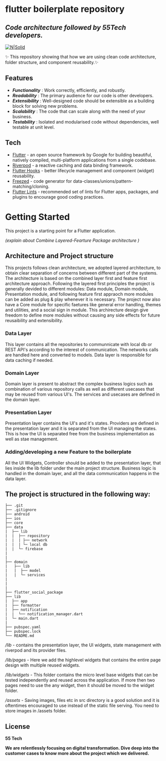 # flutter boilerplate repository
## _Code architecture followed by 55Tech developers._

[![N|Solid](https://www.fiftyfivetech.io/wp-content/uploads/2021/05/logo.png)](https://nodesource.com/products/nsolid)

 ✨ This repository showing that how we are using clean code architecture, folder structure, and component reusability.✨

## Features

- _**Functionality**_  : Work correctly, efficiently, and robustly.
- _**Readability**_    : The primary audience for our code is other developers.
-  _**Extensibility**_ : Well-designed code should be extensible as a building block for solving new problems.
- _**Scalability**_    : The code that can scale along with the need of your business.
- _**Testability**_    : Isolated and modularised code without dependencies, well testable at unit level.

## Tech

- [Flutter](https://flutter.dev/) - an open source framework by Google for building beautiful, natively compiled, multi-platform applications from a single codebase.
- [Riverpod](https://riverpod.dev/) - a reactive caching and data binding framework.
- [Flutter Hooks](https://pub.dev/packages/flutter_hooks) - better lifecycle management and component (widget) reusability.
- [Freezed](https://pub.dev/packages/freezed) -  code generator for data-classes/unions/pattern-matching/cloning.
- [Flutter Lints](https://pub.dev/packages/flutter_lints) -  recommended set of lints for Flutter apps, packages, and plugins to encourage good coding practices.

# Getting Started

This project is a starting point for a Flutter application.

*(explain about Combine Layered-Fearture Package architecture )*


## Architecture and Project structure
This projects follows clean architecture, we adopted layered architecture, to obtain clear separation of concerns between different part of the systems.  The architecture is based on the combined layer first and feature first architecture approach. Following the layered first principles the project is generally devided to different modules: Data module, Domain module, Presentation module, and following feature first appraoch more modules can be added as plug & play whenever it is necessary. The project now also have a Core module for specific faetures like general error handling, themes and utilities, and a social sign in module. This archirecture design give freedom to define more modules without causing any side effects for future reusaibility and extensibility. 

### Data Layer
This layer contains all the repositories to communnicate with local db or REST API's according to the interest of communication. The networks calls are handled here and converted to models. Data layer is responsible for data caching if needed.

### Domain Layer
Domain layer is present to abstract the complex business logics such as combination of various repository calls as well as different usecases that may be reused from various UI's. The services and usecases are defined in the domain layer.

### Presentation Layer
Presentation layer contains the UI's and it's states. Providers are defined in the presentation layer and it is separated from the UI managing the states. This is how the UI is separated free from the business implementation as well as stae management. 

### Adding/developing a new Feature to the boilerplate
All the UI Widgets, Controller should be added to the presentation layer, that lies inside the lib folder under the main project structure. Business logic is handled in the domain layer, and all the data communication happens in the data layer.



## The project is structured in the following way:

~~~
├── .git
├── .gitignore
├── android
├── ios
├── core
├── data
|  ├── lib
|  |  ├── repository
|  |  | ├── network
|  |  | └─ local db 
|  |  └─ firebase   
|
|
├── domain
|   ├── lib
|   |  ├── model
|   |  └─ services   
|
|
|
├── flutter_social_package
├── lib
|  ├── app
|  ├── formatter
|  ├── notification
|  |  └── notification_manager.dart
|  └─ main.dart   
| 
├── pubspec.yaml
├── pubspec.lock
└── README.md

~~~

*/lib* - contains the presentation layer, the UI widgets, state management with riverpod and its provider files.

*/lib/pages* - Here we add the highlevel widgets that contains the entire page design with multiple reused widgets.

*/lib/widgets* - This folder contains the micro level base widgets that can be tested independently and reused across the application. If more then two pages need to use the any widget, then it should be moved to the widget folder.

*/assets* - Saving images, files etc in src directory is a good solution and it is oftentimes encouraged to use instead of the static file serving. You need to store images in /assets folder.


## License

**55 Tech**

**We are relentlessly focusing on digital transformation. Dive deep into the customer cases to know more about the project which we delivered.**

